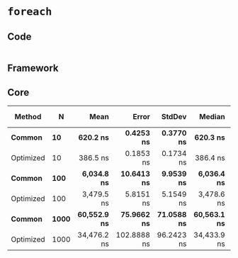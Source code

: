 # `foreach`

## Code
```csharp

```

## Framework

## Core
|    Method |    N |        Mean |       Error |     StdDev |      Median | Gen 0 | Gen 1 | Gen 2 | Allocated |
|---------- |----- |------------:|------------:|-----------:|------------:|------:|------:|------:|----------:|
|    **Common** |   **10** |    **620.2 ns** |   **0.4253 ns** |  **0.3770 ns** |    **620.3 ns** |     **-** |     **-** |     **-** |         **-** |
| Optimized |   10 |    386.5 ns |   0.1853 ns |  0.1734 ns |    386.4 ns |     - |     - |     - |         - |
|    **Common** |  **100** |  **6,034.8 ns** |  **10.6413 ns** |  **9.9539 ns** |  **6,036.4 ns** |     **-** |     **-** |     **-** |         **-** |
| Optimized |  100 |  3,479.5 ns |   5.8151 ns |  5.1549 ns |  3,478.6 ns |     - |     - |     - |         - |
|    **Common** | **1000** | **60,552.9 ns** |  **75.9662 ns** | **71.0588 ns** | **60,563.1 ns** |     **-** |     **-** |     **-** |         **-** |
| Optimized | 1000 | 34,476.2 ns | 102.8888 ns | 96.2423 ns | 34,433.9 ns |     - |     - |     - |         - |
